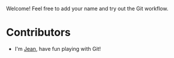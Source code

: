 Welcome! Feel free to add your name and try out the Git workflow.

# Contributors

- I'm [Jean](jlchang@broadinstitute.org), have fun playing with Git!
